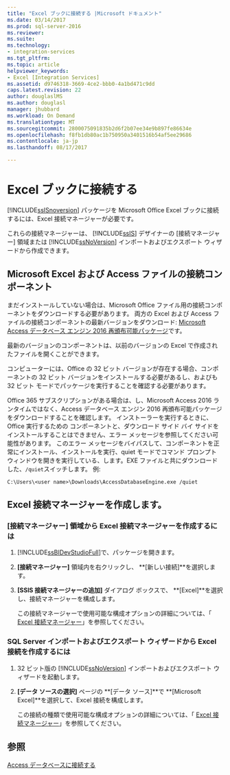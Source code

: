 ```yaml
---
title: "Excel ブックに接続する |Microsoft ドキュメント"
ms.date: 03/14/2017
ms.prod: sql-server-2016
ms.reviewer: 
ms.suite: 
ms.technology:
- integration-services
ms.tgt_pltfrm: 
ms.topic: article
helpviewer_keywords:
- Excel [Integration Services]
ms.assetid: d9746318-3669-4ce2-bbb0-4a1bd471c9dd
caps.latest.revision: 22
author: douglaslMS
ms.author: douglasl
manager: jhubbard
ms.workload: On Demand
ms.translationtype: MT
ms.sourcegitcommit: 2800075091835b2d6f2b07ee34e9b897fe86634e
ms.openlocfilehash: f8fb1db80ac1b750950a3401516b54af5ee29686
ms.contentlocale: ja-jp
ms.lasthandoff: 08/17/2017

---
```

# <a name="connect-to-an-excel-workbook"></a>Excel ブックに接続する
  [!INCLUDE[ssISnoversion](../../includes/ssisnoversion-md.md)] パッケージを Microsoft Office Excel ブックに接続するには、Excel 接続マネージャーが必要です。  
  
 これらの接続マネージャーは、 [!INCLUDE[ssIS](../../includes/ssis-md.md)] デザイナーの [接続マネージャー] 領域または [!INCLUDE[ssNoVersion](../../includes/ssnoversion-md.md)] インポートおよびエクスポート ウィザードから作成できます。  
 
## <a name="connectivity-components-for-microsoft-excel-and-access-files"></a>Microsoft Excel および Access ファイルの接続コンポーネント
  
まだインストールしていない場合は、Microsoft Office ファイル用の接続コンポーネントをダウンロードする必要があります。 両方の Excel および Access ファイルの接続コンポーネントの最新バージョンをダウンロード: [Microsoft Access データベース エンジン 2016 再頒布可能パッケージ](https://www.microsoft.com/download/details.aspx?id=54920)です。
  
最新のバージョンのコンポーネントは、以前のバージョンの Excel で作成されたファイルを開くことができます。

コンピューターには、Office の 32 ビット バージョンが存在する場合、コンポーネントの 32 ビット バージョンをインストールする必要があるし、およびも 32 ビット モードでパッケージを実行することを確認する必要があります。

Office 365 サブスクリプションがある場合は、し、Microsoft Access 2016 ランタイムではなく、Access データベース エンジン 2016 再頒布可能パッケージをダウンロードすることを確認します。 インストーラーを実行するときに、Office 実行するための コンポーネントと、ダウンロード サイド バイ サイドをインストールすることはできません、エラー メッセージを参照してください可能性があります。 このエラー メッセージをバイパスして、コンポーネントを正常にインストール、インストールを実行、quiet モードでコマンド プロンプト ウィンドウを開きを実行している、します。EXE ファイルと共にダウンロードした、`/quiet`スイッチします。 例:

`C:\Users\<user name>\Downloads\AccessDatabaseEngine.exe /quiet`

## <a name="create-an-excel-connection-manager"></a>Excel 接続マネージャーを作成します。

### <a name="to-create-an-excel-connection-manager-from-the-connection-managers-area"></a>[接続マネージャー] 領域から Excel 接続マネージャーを作成するには  
  
1.  [!INCLUDE[ssBIDevStudioFull](../../includes/ssbidevstudiofull-md.md)]で、パッケージを開きます。  
  
2.  **[接続マネージャー]** 領域内を右クリックし、 **[新しい接続]**を選択します。  
  
3.  **[SSIS 接続マネージャーの追加]** ダイアログ ボックスで、 **[Excel]**を選択し、接続マネージャーを構成します。  
  
     この接続マネージャーで使用可能な構成オプションの詳細については、「 [Excel 接続マネージャー](../../integration-services/connection-manager/excel-connection-manager-editor.md)」を参照してください。  
  
### <a name="to-create-an-excel-connection-from-the-sql-server-import-and-export-wizard"></a>SQL Server インポートおよびエクスポート ウィザードから Excel 接続を作成するには  
  
1.  32 ビット版の [!INCLUDE[ssNoVersion](../../includes/ssnoversion-md.md)] インポートおよびエクスポート ウィザードを起動します。  
  
2.  **[データ ソースの選択]** ページの **[データ ソース]**で **[Microsoft Excel]**を選択して、Excel 接続を構成します。  
  
     この接続の種類で使用可能な構成オプションの詳細については、「 [Excel 接続マネージャー](../../integration-services/connection-manager/excel-connection-manager-editor.md)」を参照してください。  
  
## <a name="see-also"></a>参照  
 [Access データベースに接続する](../../integration-services/connection-manager/connect-to-an-access-database.md)  
  
  

